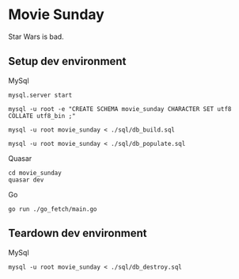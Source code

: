 # Movie Sunday

Star Wars is bad.


## Setup dev environment
MySql

```
mysql.server start

mysql -u root -e "CREATE SCHEMA movie_sunday CHARACTER SET utf8 COLLATE utf8_bin ;"

mysql -u root movie_sunday < ./sql/db_build.sql

mysql -u root movie_sunday < ./sql/db_populate.sql

```

Quasar
```
cd movie_sunday
quasar dev
```

Go

```
go run ./go_fetch/main.go
```

## Teardown dev environment
MySql

```
mysql -u root movie_sunday < ./sql/db_destroy.sql
```
